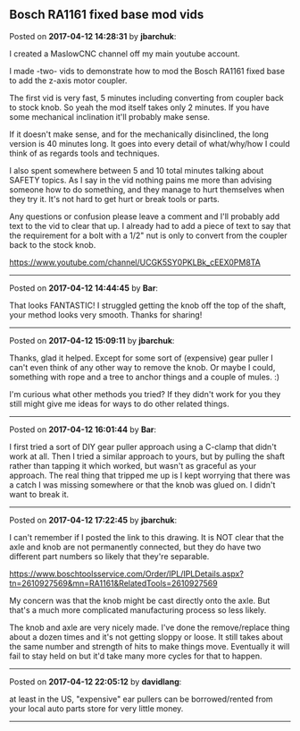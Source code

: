 ## Bosch RA1161 fixed base mod vids
Posted on **2017-04-12 14:28:31** by **jbarchuk**:

I created a MaslowCNC channel off my main youtube account.

I made -two- vids to demonstrate how to mod the Bosch RA1161 fixed base to add the z-axis motor coupler.

The first vid is very fast, 5 minutes including converting from coupler back to stock knob. So yeah the mod itself takes only 2 minutes. If you have some mechanical inclination it'll probably make sense.

If it doesn't make sense, and for the mechanically disinclined, the long version is 40 minutes long. It goes into every detail of what/why/how I could think of as regards tools and techniques.

I also spent somewhere between 5 and 10 total minutes talking about SAFETY topics. As I say in the vid nothing pains me more than advising someone how to do something, and they manage to hurt themselves when they try it. It's not hard to get hurt or break tools or parts.

Any questions or confusion please leave a comment and I'll probably add text to the vid to clear that up. I already had to add a piece of text to  say that the requirement for a bolt with a 1/2" nut is only to convert from the coupler back to the stock knob.

https://www.youtube.com/channel/UCGK5SY0PKLBk_cEEX0PM8TA

---

Posted on **2017-04-12 14:44:45** by **Bar**:

That looks FANTASTIC! I struggled getting the knob off the top of the shaft, your method looks very smooth. Thanks for sharing!

---

Posted on **2017-04-12 15:09:11** by **jbarchuk**:

Thanks, glad it helped. Except for some sort of (expensive) gear puller I can't even think of any other way to remove the knob. Or maybe I could, something with rope and a tree to anchor things and a couple of mules. :)

I'm curious what other methods you tried? If they didn't work for you they still might give me ideas for ways to do other related things.

---

Posted on **2017-04-12 16:01:44** by **Bar**:

I first tried a sort of DIY gear puller approach using a C-clamp that didn't work at all. Then I tried a similar approach to yours, but by pulling the shaft rather than tapping it which worked, but wasn't as graceful as your approach. The real thing that tripped me up is I kept worrying that there was a catch I was missing somewhere or that the knob was glued on. I didn't want to break it.

---

Posted on **2017-04-12 17:22:45** by **jbarchuk**:

I can't remember if I posted the link to this drawing. It is NOT clear that the axle and knob are not permanently connected, but they do have two different part numbers so likely that they're separable.

https://www.boschtoolsservice.com/Order/IPL/IPLDetails.aspx?tn=2610927569&mn=RA1161&RelatedTools=2610927569

My concern was that the knob might be cast directly onto the axle. But that's a much more complicated manufacturing process so less likely.

The knob and axle are very nicely made. I've done the remove/replace thing about a dozen times and it's not getting sloppy or loose. It still takes about the same number and strength of hits to make things move. Eventually it will fail to stay held on but it'd take many more cycles for that to happen.

---

Posted on **2017-04-12 22:05:12** by **davidlang**:

at least in the US, "expensive" ear pullers can be borrowed/rented from your local auto parts store for very little money.

---

